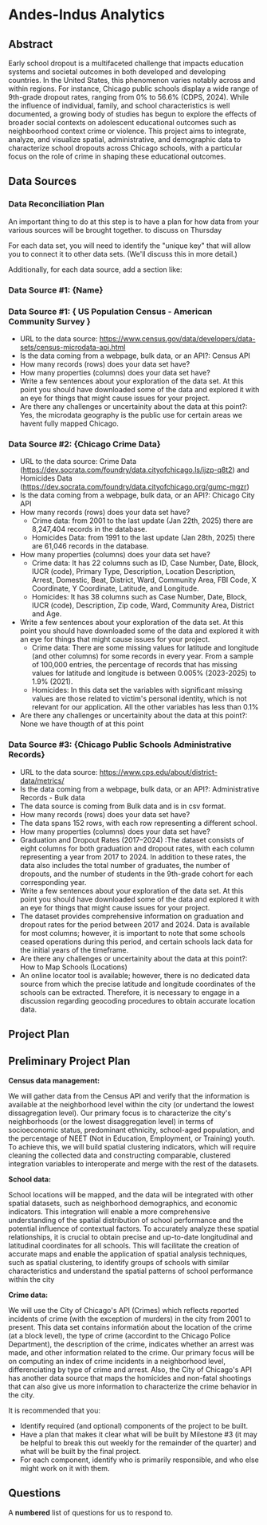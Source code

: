 # Andes-Indus Analytics

## Abstract

Early school dropout is a multifaceted challenge that impacts education systems and societal outcomes in both developed and developing countries. In the United States, this phenomenon varies notably across and within regions. For instance, Chicago public schools display a wide range of 9th-grade dropout rates, ranging from 0% to 56.6% (CDPS, 2024). While the influence of individual, family, and school characteristics is well documented, a growing body of studies has begun to explore the effects of broader social contexts on adolescent educational outcomes such as neighboorhood context crime or violence. This project aims to integrate, analyze, and visualize spatial, administrative, and demographic data to characterize school dropouts across Chicago schools, with a particular focus on the role of crime in shaping these educational outcomes. 

## Data Sources

### Data Reconciliation Plan

An important thing to do at this step is to have a plan for how data from your various sources will be brought together. to discuss on Thursday

For each data set, you will need to identify the "unique key" that will allow you to connect it to other data sets. (We'll discuss this in more detail.)

Additionally, for each data source, add a section like:

### Data Source #1: {Name}

### Data Source #1: { US Population Census - American Community Survey }

- URL to the data source: https://www.census.gov/data/developers/data-sets/census-microdata-api.html
- Is the data coming from a webpage, bulk data, or an API?: Census API
- How many records (rows) does your data set have?
- How many properties (columns) does your data set have?
- Write a few sentences about your exploration of the data set. At this point you should have downloaded some of the data and explored it with an eye for things that might cause issues for your project.
- Are there any challenges or uncertainity about the data at this point?: Yes, the microdata geography is the public use for certain areas we havent fully mapped Chicago.

### Data Source #2: {Chicago Crime Data}
- URL to the data source: Crime Data (https://dev.socrata.com/foundry/data.cityofchicago.ls/ijzp-q8t2) and Homicides Data (https://dev.socrata.com/foundry/data.cityofchicago.org/gumc-mgzr)
- Is the data coming from a webpage, bulk data, or an API?: Chicago City API
- How many records (rows) does your data set have?
    - Crime data: from 2001 to the last update (Jan 22th, 2025) there are 8,247,404 records in the database. 
    - Homicides Data: from 1991 to the last update (Jan 28th, 2025) there are 61,046 records in the database.
- How many properties (columns) does your data set have?
    - Crime data: It has 22 columns such as ID, Case Number, Date, Block, IUCR (code), Primary Type, Description, Location Description, Arrest, Domestic, Beat, District, Ward, Community Area, FBI Code, X Coordinate, Y Coordinate, Latitude, and Longitude.
    - Homicides: It has 38 columns such as Case Number, Date, Block, IUCR (code), Description, Zip code, Ward, Community Area, District and Age.
- Write a few sentences about your exploration of the data set. At this point you should have downloaded some of the data and explored it with an eye for things that might cause issues for your project.
    - Crime data: There are some missing values for latitude and longitude (and other columns) for some records in every year. From a sample of 100,000 entries, the percentage of records that has missing values for latitude and longitude is between 0.005% (2023-2025) to 1.9% (2021).
    - Homicides: In this data set the variables with significant missing values are those related to victim's personal identity, which is not relevant for our application. All the other variables has less than 0.1%
- Are there any challenges or uncertainity about the data at this point?: None we have thougth of at this point

### Data Source #3: {Chicago Public Schools Administrative Records}
- URL to the data source: https://www.cps.edu/about/district-data/metrics/ 
- Is the data coming from a webpage, bulk data, or an API?: Administrative Records - Bulk data
- The data source is coming from Bulk data and is in csv format.
- How many records (rows) does your data set have?
- The data spans 152 rows, with each row representing a different school.
- How many properties (columns) does your data set have?
- Graduation and Dropout Rates (2017–2024) :The dataset consists of eight columns for both graduation and dropout rates, with each  column representing a year from 2017 to 2024. In addition to these rates, the data also includes the total number of graduates, the number of dropouts, and the number of students in the 9th-grade cohort for each corresponding year.
- Write a few sentences about your exploration of the data set. At this point you should have downloaded some of the data and explored it with an eye for things that might cause issues for your project.
- The dataset provides comprehensive information on graduation and dropout rates for the period between 2017 and 2024. Data is available for most columns; however, it is important to note that some schools ceased operations during this period, and certain schools lack data for the initial years of the timeframe.
- Are there any challenges or uncertainity about the data at this point?: How to Map Schools (Locations)
- An online locator tool is available; however, there is no dedicated data source from which the precise latitude and longitude coordinates of the schools can be extracted. Therefore, it is necessary to engage in a discussion regarding geocoding procedures to obtain accurate location data.


## Project Plan

## Preliminary Project Plan
<b>Census data management:</b> 

We will gather data from the Census API and verify that the information is available at the neighborhood level within the city (or undertand the lowest dissagregation level). Our primary focus is to characterize the city's neighborhoods (or the lowest disaggregation level) in terms of socioeconomic status, predominant ethnicity, school-aged population, and the percentage of NEET (Not in Education, Employment, or Training) youth. To achieve this, we will build spatial clustering indicators, which will require cleaning the collected data and constructing comparable, clustered integration variables to interoperate and merge with the rest of the datasets.

<b>School data:</b> 

School locations will be mapped, and the data will be integrated with other spatial datasets, such as neighborhood demographics, and economic indicators. This integration will enable a more comprehensive understanding of the spatial distribution of school performance and the potential influence of contextual factors. To accurately analyze these spatial relationships, it is crucial to obtain precise and up-to-date longitudinal and latitudinal coordinates for all schools. This will facilitate the creation of accurate maps and enable the application of spatial analysis techniques, such as spatial clustering, to identify groups of schools with similar characteristics and understand the spatial patterns of school performance within the city

<b>Crime data:</b> 

We will use the City of Chicago's API (Crimes) which reflects reported incidents of crime (with the exception of murders) in the city from 2001 to present. This data set contains informatión about the location of the crime (at a block level), the type of crime (accordint to the Chicago Police Department), the description of the crime, indicates whether an arrest was made, and other information related to the crime. Our primary focus will be on computing an index of crime incidents in a neighborhood level, differenciating by type of crime and arrest. Also, the City of Chicago's API has another data source that maps the homicides and non-fatal shootings that can also give us more information to characterize the crime behavior in the city.

It is recommended that you:

- Identify required (and optional) components of the project to be built.
- Have a plan that makes it clear what will be built by Milestone #3 (it may be helpful to break this out weekly for the remainder of the quarter) and what will be built by the final project.
- For each component, identify who is primarily responsible, and who else might work on it with them.

## Questions

A **numbered** list of questions for us to respond to.